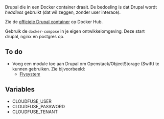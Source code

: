 Drupal die in een Docker container draait. De bedoeling is dat Drupal wordt _headless_ gebruikt (dat wil zeggen, zonder user interace).

Zie de [officiele Drupal container](https://hub.docker.com/_/drupal/) op Docker Hub.

Gebruik de `docker-compose` in je eigen ontwikkelomgeving. Deze start drupal, nginx en postgres op.

## To do
- Voeg een module toe aan Drupal om Openstack/ObjectStorage (Swift) te kunnen gebruiken. Zie bijvoorbeeld:
  *  [Flysystem](https://www.drupal.org/project/flysystem)


## Variables

  * CLOUDFUSE_USER
  * CLOUDFUSE_PASSWORD
  * CLOUDFUSE_TENANT
